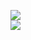 [![](https://img.shields.io/badge/Made%20With-Github%20Spray-lightgrey.svg?style=for-the-badge&logo=github)](https://github.com/Annihil/github-spray#6489)  
[![](https://i.imgur.com/2DrTn0Z.gif)](https://github.com/Annihil/github-spray)